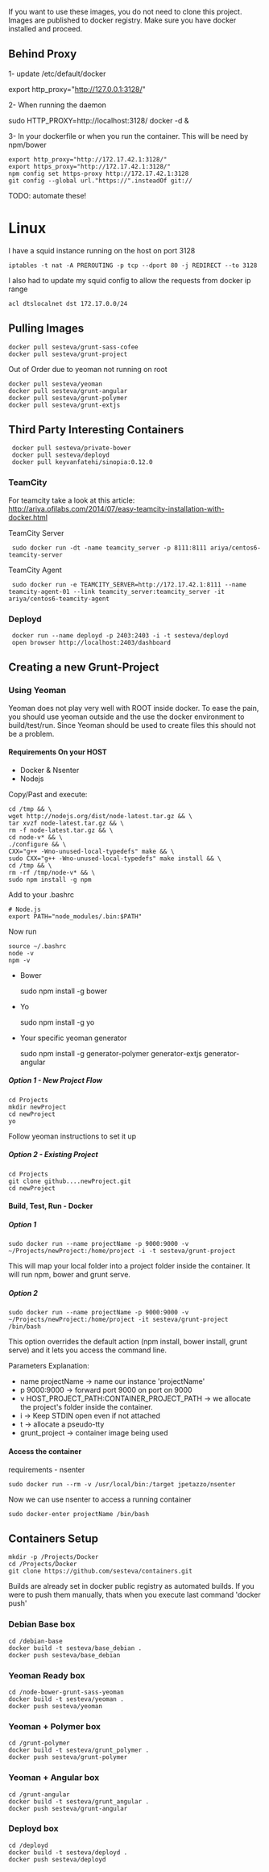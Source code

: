 If you want to use these images, you do not need to clone this project. 
Images are published to docker registry. 
Make sure you have docker installed and proceed.

## Behind Proxy

1- update /etc/default/docker 

export http_proxy="http://127.0.0.1:3128/"

2- When running the daemon

sudo HTTP_PROXY=http://localhost:3128/ docker -d &

3- In your dockerfile or when you run the container. This will be need by npm/bower
    
    export http_proxy="http://172.17.42.1:3128/"
    export https_proxy="http://172.17.42.1:3128/"
    npm config set https-proxy http://172.17.42.1:3128 
    git config --global url."https://".insteadOf git://

TODO: automate these!

# Linux
I have a squid instance running on the host on port 3128

    iptables -t nat -A PREROUTING -p tcp --dport 80 -j REDIRECT --to 3128
   
I also had to update my squid config to allow the requests from docker ip range

    acl dtslocalnet dst 172.17.0.0/24

## Pulling Images

    docker pull sesteva/grunt-sass-cofee
    docker pull sesteva/grunt-project

Out of Order due to yeoman not running on root

    docker pull sesteva/yeoman
    docker pull sesteva/grunt-angular
    docker pull sesteva/grunt-polymer
    docker pull sesteva/grunt-extjs


## Third Party Interesting Containers

     docker pull sesteva/private-bower
     docker pull sesteva/deployd
     docker pull keyvanfatehi/sinopia:0.12.0


### TeamCity

For teamcity take a look at this article: http://ariya.ofilabs.com/2014/07/easy-teamcity-installation-with-docker.html

TeamCity Server
     
     sudo docker run -dt -name teamcity_server -p 8111:8111 ariya/centos6-teamcity-server

TeamCity Agent
     
     sudo docker run -e TEAMCITY_SERVER=http://172.17.42.1:8111 --name teamcity-agent-01 --link teamcity_server:teamcity_server -it ariya/centos6-teamcity-agent

### Deployd

     docker run --name deployd -p 2403:2403 -i -t sesteva/deployd
     open browser http://localhost:2403/dashboard

## Creating a new Grunt-Project

### Using Yeoman

Yeoman does not play very well with ROOT inside docker.
To ease the pain, you should use yeoman outside and the use the docker environment to build/test/run.
Since Yeoman should be used to create files this should not be a problem.

#### Requirements On your HOST

- Docker & Nsenter
- Nodejs

 Copy/Past and execute:

    cd /tmp && \
    wget http://nodejs.org/dist/node-latest.tar.gz && \
    tar xvzf node-latest.tar.gz && \
    rm -f node-latest.tar.gz && \
    cd node-v* && \
    ./configure && \
    CXX="g++ -Wno-unused-local-typedefs" make && \
    sudo CXX="g++ -Wno-unused-local-typedefs" make install && \
    cd /tmp && \
    rm -rf /tmp/node-v* && \
    sudo npm install -g npm

 Add to your .bashrc

    # Node.js
    export PATH="node_modules/.bin:$PATH"

 Now run

    source ~/.bashrc
    node -v
    npm -v

- Bower

    sudo npm install -g bower

- Yo

    sudo npm install -g yo

- Your specific yeoman generator

    sudo npm install -g generator-polymer generator-extjs generator-angular

##### Option 1 - New Project Flow

    cd Projects
    mkdir newProject
    cd newProject
    yo

Follow yeoman instructions to set it up

##### Option 2 - Existing Project

    cd Projects
    git clone github....newProject.git
    cd newProject


#### Build, Test, Run - Docker

##### Option 1

    sudo docker run --name projectName -p 9000:9000 -v ~/Projects/newProject:/home/project -i -t sesteva/grunt-project

This will map your local folder into a project folder inside the container. It will run npm, bower and grunt serve.

##### Option 2

    sudo docker run --name projectName -p 9000:9000 -v ~/Projects/newProject:/home/project -it sesteva/grunt-project /bin/bash

This option overrides the default action (npm install, bower install, grunt serve) and it lets you access the command line.

Parameters Explanation:

- name projectName -> name our instance 'projectName'
- p 9000:9000  -> forward port 9000 on port on 9000
- v HOST_PROJECT_PATH:CONTAINER_PROJECT_PATH -> we allocate the project's folder inside the container.
- i -> Keep STDIN open even if not attached
- t -> allocate a pseudo-tty
- grunt_project -> container image being used

#### Access the container

requirements - nsenter

    sudo docker run --rm -v /usr/local/bin:/target jpetazzo/nsenter

Now we can use nsenter to access a running container

    sudo docker-enter projectName /bin/bash

## Containers Setup

    mkdir -p /Projects/Docker
    cd /Projects/Docker
    git clone https://github.com/sesteva/containers.git

Builds are already set in docker public registry as automated builds. 
If you were to push them manually, thats when you execute last command 'docker push'

### Debian Base box 

    cd /debian-base
    docker build -t sesteva/base_debian .
    docker push sesteva/base_debian

### Yeoman Ready box

    cd /node-bower-grunt-sass-yeoman
    docker build -t sesteva/yeoman .
    docker push sesteva/yeoman

### Yeoman + Polymer box

    cd /grunt-polymer
    docker build -t sesteva/grunt_polymer .
    docker push sesteva/grunt-polymer

### Yeoman  + Angular box

    cd /grunt-angular
    docker build -t sesteva/grunt_angular .
    docker push sesteva/grunt-angular

### Deployd box

    cd /deployd
    docker build -t sesteva/deployd .
    docker push sesteva/deployd

    

